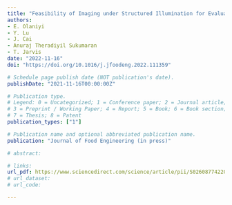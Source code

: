 ```yaml
---
title: "Feasibility of Imaging under Structured Illumination for Evaluation of White Striping in Broiler Breast Fillets"
authors: 
- E. Olaniyi
- Y. Lu
- J. Cai
- Anuraj Theradiyil Sukumaran
- T. Jarvis
date: "2022-11-16"
doi: "https://doi.org/10.1016/j.jfoodeng.2022.111359"

# Schedule page publish date (NOT publication's date).
publishDate: "2021-11-16T00:00:00Z"

# Publication type.
# Legend: 0 = Uncategorized; 1 = Conference paper; 2 = Journal article;
# 3 = Preprint / Working Paper; 4 = Report; 5 = Book; 6 = Book section;
# 7 = Thesis; 8 = Patent
publication_types: ["1"]

# Publication name and optional abbreviated publication name.
publication: "Journal of Food Engineering (in press)"

# abstract: 

# links:
url_pdf: https://www.sciencedirect.com/science/article/pii/S0260877422004137
# url_dataset: 
# url_code: 

---
```

